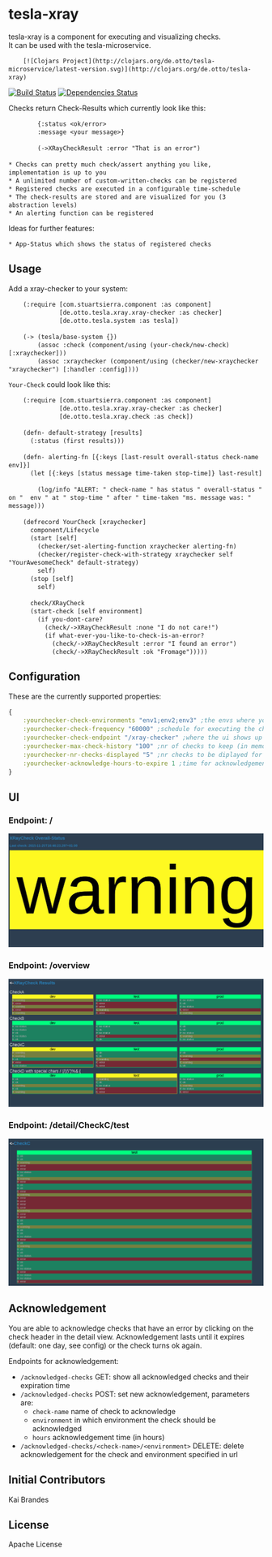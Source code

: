 # tesla-xray
tesla-xray is a component for executing and visualizing checks.   
It can be used with the tesla-microservice.

		[![Clojars Project](http://clojars.org/de.otto/tesla-microservice/latest-version.svg)](http://clojars.org/de.otto/tesla-xray)

[![Build Status](https://travis-ci.org/otto-de/tesla-xray.svg)](https://travis-ci.org/otto-de/tesla-xray)
[![Dependencies Status](http://jarkeeper.com/otto-de/tesla-xray/status.svg)](http://jarkeeper.com/otto-de/tesla-xray)

  
Checks return Check-Results which currently look like this:

			{:status <ok/error>
			:message <your message>}
			
			(->XRayCheckResult :error "That is an error")

	* Checks can pretty much check/assert anything you like, implementation is up to you
	* A unlimited number of custom-written-checks can be registered
	* Registered checks are executed in a configurable time-schedule
	* The check-results are stored and are visualized for you (3 abstraction levels)
	* An alerting function can be registered

Ideas for further features:  

	* App-Status which shows the status of registered checks

## Usage
Add a xray-checker to your system:

		(:require [com.stuartsierra.component :as component]
				  [de.otto.tesla.xray.xray-checker :as checker]
				  [de.otto.tesla.system :as tesla])
					
		(-> (tesla/base-system {})
			(assoc :check (component/using (your-check/new-check) [:xraychecker]))
			(assoc :xraychecker (component/using (checker/new-xraychecker "xraychecker") [:handler :config])))

`Your-Check` could look like this:

		(:require [com.stuartsierra.component :as component]
				  [de.otto.tesla.xray.xray-checker :as checker]
				  [de.otto.tesla.xray.check :as check])
				  
		(defn- default-strategy [results]
		  (:status (first results)))
		  
		(defn- alerting-fn [{:keys [last-result overall-status check-name env]}]
		  (let [{:keys [status message time-taken stop-time]} last-result]
		  	
			(log/info "ALERT: " check-name " has status " overall-status " on "  env " at " stop-time " after " time-taken "ms. message was: " message)))
		
		(defrecord YourCheck [xraychecker]
		  component/Lifecycle
		  (start [self]
		  	(checker/set-alerting-function xraychecker alerting-fn)
			(checker/register-check-with-strategy xraychecker self "YourAwesomeCheck" default-strategy)
			self)
		  (stop [self]
			self)
		  
		  check/XRayCheck
		  (start-check [self environment]
			(if you-dont-care?
			  (check/->XRayCheckResult :none "I do not care!")
			  (if what-ever-you-like-to-check-is-an-error?
				(check/->XRayCheckResult :error "I found an error")
				(check/->XRayCheckResult :ok "Fromage")))))

## Configuration
These are the currently supported properties:
```clojure
{
	:yourchecker-check-environments "env1;env2;env3" ;the envs where you want to execute your checks
	:yourchecker-check-frequency "60000" ;schedule for executing the checks in ms (execution is done in parallel)
	:yourchecker-check-endpoint "/xray-checker" ;where the ui shows up
	:yourchecker-max-check-history "100" ;nr of checks to keep (in memory)
	:yourchecker-nr-checks-displayed "5" ;nr checks to be diplayed for a check/env on /xray-checker/overview
	:yourchecker-acknowledge-hours-to-expire 1 ;time for acknowledgements in hours, default is 24 (one day)
}
```			

## UI
### Endpoint: /
![Example view of tesla-xray](doc/overall-status.png)
### Endpoint: /overview
![Example view of tesla-xray](doc/overview.png)
### Endpoint: /detail/CheckC/test
![Example view of tesla-xray](doc/detailview.png)


## Acknowledgement

You are able to acknowledge checks that have an error by clicking on the check header in the detail view.
 Acknowledgement lasts until it expires (default: one day, see config) or the check turns ok again.

Endpoints for acknowledgement:
* `/acknowledged-checks` GET: show all acknowledged checks and their expiration time
* `/acknowledged-checks` POST: set new acknowledgement, parameters are: 
    * `check-name` name of check to acknowledge
    * `environment` in which environment the check should be acknowledged
    *   `hours` acknowledgement time (in hours)
* `/acknowledged-checks/<check-name>/<environment>` DELETE: delete acknowledgement for the check and environment specified in url

## Initial Contributors

Kai Brandes

## License
Apache License
